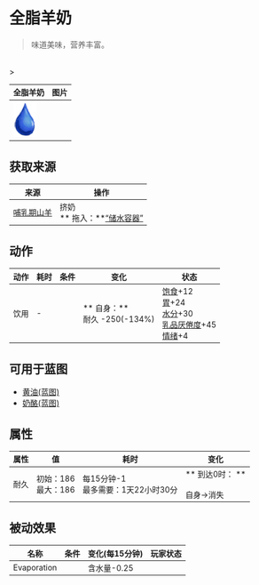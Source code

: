 # 全脂羊奶  
> 味道美味，营养丰富。  
<br>  
>   
  
  全脂羊奶  |   图片   
 ----  |  ----:   
   |  <img decoding="async" src="Sprite/Thirst.png" href="a.md" style="max-width:300px;max-height:300px;">   
  
## 获取来源  
来源  |  操作  
----  |  ----  
[哺乳期山羊](GoatEnclosureLactating.md)  |  挤奶<br>** 拖入：**[“储水容器”](tag_WaterContainer.md)  
## 动作  
动作  |  耗时  |  条件  |  变化  |  状态  
----  |  ----  |  ----  |  ----  |  ----  
饮用<br>  |  -  |    |  ** 自身：**<br>耐久  -250(-134%)  |  [饱食](Satiation.md)+12<br>[胃](Stomach.md)+24<br>[水分](Hydration.md)+30<br>[乳品<nobr>厌倦度</nobr>](SaturationDairy.md)+45<br>[情绪](Morale.md)+4  
## 可用于蓝图  
- [黄油(蓝图)](Bp_Butter.md)  
- [奶酪(蓝图)](Bp_Cheese.md)  
  
  
## 属性   
属性  |  值  |  耗时  |  变化  
----  |  ----  |  ----  |  ----  
耐久  |  初始：186<br>最大：186  |  每15分钟-1<br>最多需要：1天22小时30分  |  ** 到达0时： **<br><br>自身→消失  
## 被动效果  
名称  |  条件  |  变化(每15分钟)  |  玩家状态  
----  |  ----  |  ----  |  ----  
Evaporation  |    |  含水量-0.25  |    


<script>document.title="全脂羊奶 - 卡牌生存百科 Card Survival Wiki";</script>